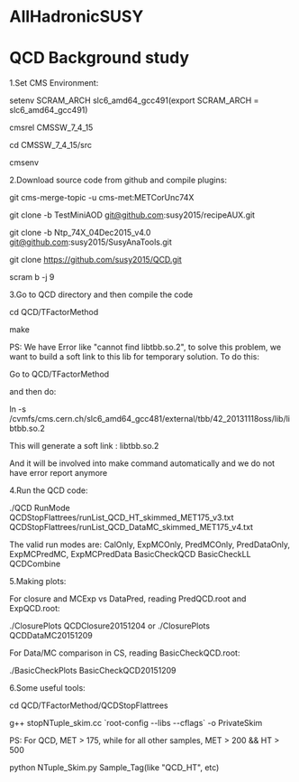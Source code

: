 # AllHadronicSUSY
# QCD Background study

1.Set CMS Environment:

setenv SCRAM_ARCH slc6_amd64_gcc491(export SCRAM_ARCH = slc6_amd64_gcc491)

cmsrel CMSSW_7_4_15

cd CMSSW_7_4_15/src

cmsenv

2.Download source code from github and compile plugins:

git cms-merge-topic -u cms-met:METCorUnc74X

git clone -b TestMiniAOD git@github.com:susy2015/recipeAUX.git

git clone -b Ntp_74X_04Dec2015_v4.0 git@github.com:susy2015/SusyAnaTools.git

git clone https://github.com/susy2015/QCD.git

scram b -j 9

3.Go to QCD directory and then compile the code

cd QCD/TFactorMethod

make

PS: We have Error like "cannot find libtbb.so.2", to solve this problem, we want to build a soft link to this lib for temporary solution. To do this:

Go to QCD/TFactorMethod

and then do:

ln -s /cvmfs/cms.cern.ch/slc6_amd64_gcc481/external/tbb/42_20131118oss/lib/libtbb.so.2

This will generate a soft link : libtbb.so.2

And it will be involved into make command automatically and we do not have error report anymore

4.Run the QCD code:

./QCD RunMode QCDStopFlattrees/runList_QCD_HT_skimmed_MET175_v3.txt QCDStopFlattrees/runList_QCD_DataMC_skimmed_MET175_v4.txt

The valid run modes are: CalOnly, ExpMCOnly, PredMCOnly, PredDataOnly, ExpMCPredMC, ExpMCPredData BasicCheckQCD BasicCheckLL QCDCombine

5.Making plots:

For closure and MCExp vs DataPred, reading PredQCD.root and ExpQCD.root:

./ClosurePlots QCDClosure20151204 or ./ClosurePlots QCDDataMC20151209

For Data/MC comparison in CS, reading BasicCheckQCD.root:

./BasicCheckPlots BasicCheckQCD20151209

6.Some useful tools:

cd QCD/TFactorMethod/QCDStopFlattrees

g++ stopNTuple_skim.cc \`root-config --libs --cflags\` -o PrivateSkim

PS: For QCD, MET > 175, while for all other samples, MET > 200 && HT > 500

python NTuple_Skim.py Sample_Tag(like "QCD_HT", etc)

